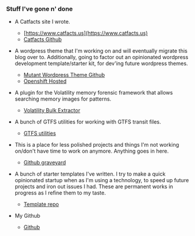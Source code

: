 ### Stuff I've gone n' done

* A Catfacts site I wrote.
  * [https://www.catfacts.us](https://www.catfacts.us)
  * [Catfacts Github](https://github.com/nick-catfacts)

* A wordpress theme that I'm working on and will eventually migrate this blog over to. Additionally, going to factor out an opinionated wordpress development template/starter kit, for dev'ing future wordpress themes.
  * [Mutant Wordpress Theme Github](https://github.com/nkiermaier/mutant_wordpress_theme)
  * [Openshift Hosted](http://mutantblog-transience.rhcloud.com/)

* A plugin for the Volatility memory forensic framework that allows searching memory images for patterns.
  * [Volatility Bulk Extractor](https://github.com/nick-graveyard/volatility_plugin_bulk_extractor)

* A bunch of GTFS utilities for working with GTFS transit files.
  * [GTFS utilities](https://github.com/nick-util/GIS_utilities)

* This is a place for less polished projects and things I'm not working on/don't have time to work on anymore. Anything goes in here.
    * [Github graveyard](https://github.com/nick-graveyard)

* A bunch of starter templates I've written.  I try to make a quick opinionated startup when as I'm using a technology, to speed up future projects and iron out issues I had. These are permanent works in progress as I refine them to my taste.
  * [Template repo](https://github.com/nick-templates)

* My Github
  * [Github](https://github.com/nkiermaier)
